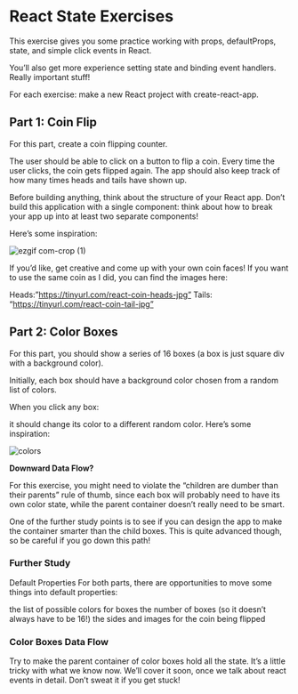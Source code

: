 # React State Exercises
This exercise gives you some practice working with props, defaultProps, state, and simple click events in React.

You’ll also get more experience setting state and binding event handlers. Really important stuff!

For each exercise: make a new React project with create-react-app.

## Part 1: Coin Flip
For this part, create a coin flipping counter.

The user should be able to click on a button to flip a coin. Every time the user clicks, the coin gets flipped again. The app should also keep track of how many times heads and tails have shown up.

Before building anything, think about the structure of your React app. Don’t build this application with a single component: think about how to break your app up into at least two separate components!

Here’s some inspiration:

![ezgif com-crop (1)](https://github.com/Avishek-kr/flip-coin-react/assets/23341110/6de300d4-c464-4a54-9c3c-caedc0c674f7)

If you’d like, get creative and come up with your own coin faces! If you want to use the same coin as I did, you can find the images here:

Heads:”https://tinyurl.com/react-coin-heads-jpg” Tails: “https://tinyurl.com/react-coin-tail-jpg”


## Part 2: Color Boxes
For this part, you should show a series of 16 boxes (a box is just square div with a background color).

Initially, each box should have a background color chosen from a random list of colors.

When you click any box:

it should change its color to a different random color.
Here’s some inspiration:

![colors](https://github.com/Avishek-kr/flipcoin-and-colobox-react/assets/23341110/06c6a977-0ccc-49ba-9e81-292ed5494110)

**Downward Data Flow?**

For this exercise, you might need to violate the “children are dumber than their parents” rule of thumb, since each box will probably need to have its own color state, while the parent container doesn’t really need to be smart.

One of the further study points is to see if you can design the app to make the container smarter than the child boxes. This is quite advanced though, so be careful if you go down this path!

### Further Study
Default Properties
For both parts, there are opportunities to move some things into default properties:

the list of possible colors for boxes
the number of boxes (so it doesn’t always have to be 16!)
the sides and images for the coin being flipped

### Color Boxes Data Flow
Try to make the parent container of color boxes hold all the state. It’s a little tricky with what we know now. We’ll cover it soon, once we talk about react events in detail. Don’t sweat it if you get stuck!
